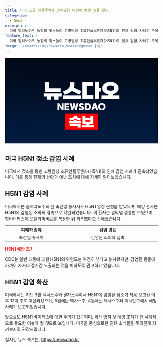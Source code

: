 ```yaml
---
title: 미국 조류 인플루엔자 인체감염 네번째 발생 동물 원인
categories:
  - News
excerpt: >
  미국 일리노이주 농장의 젖소들이 고병원성 조류인플루엔자(H5N1)의 인체 감염 사례로 주목 받고 있다. 미국 CDC에 따르면, 콜로라도주 축산 종사자가 양성 판정을 받았으며, 해당 환자는 오셀타미비르로 회복했다. 지난 3월 이후 12개 주로 확산된 H5N1은 사람들에게 낮은 위험을 보이지만, 감염된 동물에 가까이 가는 것을 피하라는 경고가 이어지고 있다. H5N1에 대한 대중의 이해와 주의가 필요하다.
feature_text: >
  미국 일리노이주 농장의 젖소들이 고병원성 조류인플루엔자(H5N1)의 인체 감염 사례로 주목 받고 있다. 미국 CDC에 따르면, 콜로라도주 축산 종사자가 양성 판정을 받았으며, 해당 환자는 오셀타미비르로 회복했다. 지난 3월 이후 12개 주로 확산된 H5N1은 사람들에게 낮은 위험을 보이지만, 감염된 동물에 가까이 가는 것을 피하라는 경고가 이어지고 있다. H5N1에 대한 대중의 이해와 주의가 필요하다.
image: '/assets/img/newsdao_breakingnews.jpg'
---
```


<p><img src="/assets/img/newsdao_breakingnews.jpg" alt="firstkoreanews 속보" /></p>

<h2 data-ke-size="size26">미국 H5N1 젖소 감염 사례</h2>

<p data-ke-size="size16">미국에서 젖소를 통한 고병원성 조류인플루엔자(H5N1)의 인체 감염 사례가 관측되었습니다. 이를 통해 현재의 상황과 예방 조치에 대해 자세히 알아보겠습니다.</p>

<h2 data-ke-size="size24">H5N1 감염 사례</h2>

<p data-ke-size="size16">미국에서는 콜로라도주의 한 축산업 종사자가 H5N1 양성 판정을 받았으며, 해당 환자는 H5N1에 감염된 소와의 접촉으로 확인되었습니다. 이 환자는 결막염 증상만 보였으며, 항바이러스제 오셀타미비르를 복용한 뒤 회복했다고 전해졌습니다.</p>

<table>
    <tr>
        <td style="text-align: center; width: 189px;"><b>피해자 종류</b></td>
        <td style="text-align: center; width: 379px;"><b>감염 경로</b></td>
    </tr>
    <tr>
        <td style="text-align: center; width: 189px;">축산업 종사자</td>
        <td style="text-align: center; width: 379px;">감염된 소와의 접촉</td>
    </tr>
</table>

<p><b><span style="color: #ee2323;">H5N1 예방 조치</span></b></p>

<p data-ke-size="size16">CDC는 일반 대중에 대한 H5N1의 위험도는 여전히 낮다고 밝혀왔지만, 감염된 동물에 가까이 가거나 장기간 노출되는 것을 피하도록 권고하고 있습니다.</p>

<h2 data-ke-size="size24">H5N1 감염 확산</h2>

<p data-ke-size="size16">미국에서는 지난 3월 텍사스주와 캔자스주에서 H5N1에 감염된 젖소가 처음 보고된 이후 12개 주로 확산되었으며, 3월에는 텍사스주, 4월에는 텍사스주와 미시간주에서 해당 사례가 보고되었습니다.</p>

<p data-ke-size="size16">앞으로도 H5N1 바이러스에 대한 주의가 요구되며, 확산 방지 및 예방 조치가 전 세계적으로 중요한 이슈가 될 것으로 보입니다. 미국을 중심으로한 관련 소식들을 주의깊게 지켜보시길 권장드립니다.</p>
실시간 뉴스 속보는, <a href="https://newsdao.kr" rel="dofollow">https://newsdao.kr</a>


